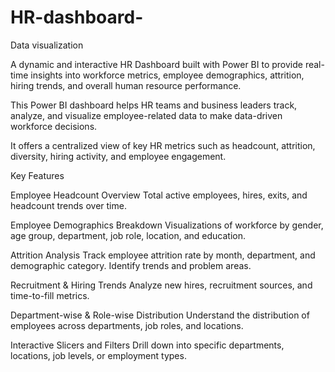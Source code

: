 # HR-dashboard-
Data visualization

A dynamic and interactive HR Dashboard built with Power BI to provide real-time insights into workforce metrics, employee demographics, attrition, hiring trends, and overall human resource performance.

This Power BI dashboard helps HR teams and business leaders track, analyze, and visualize employee-related data to make data-driven workforce decisions.

It offers a centralized view of key HR metrics such as headcount, attrition, diversity, hiring activity, and employee engagement.

 Key Features
 
 Employee Headcount Overview
Total active employees, hires, exits, and headcount trends over time.

 Employee Demographics Breakdown
Visualizations of workforce by gender, age group, department, job role, location, and education.

 Attrition Analysis
Track employee attrition rate by month, department, and demographic category.
Identify trends and problem areas.

 Recruitment & Hiring Trends
Analyze new hires, recruitment sources, and time-to-fill metrics.

 Department-wise & Role-wise Distribution
Understand the distribution of employees across departments, job roles, and locations.

 Interactive Slicers and Filters
Drill down into specific departments, locations, job levels, or employment types.



